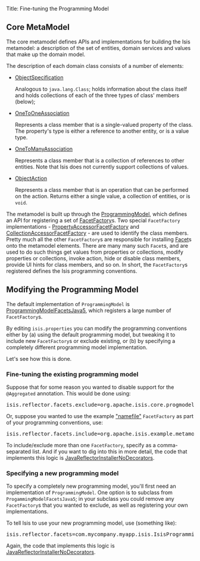 Title: Fine-tuning the Programming Model

## Core MetaModel

The core metamodel defines APIs and implementations for building the Isis metamodel: a description of the set of entities, domain services and values that make up the domain model.

The description of each domain class consists of a number of elements:

* [ObjectSpecification](https://github.com/apache/isis/blob/master/core/metamodel/src/main/java/org/apache/isis/core/metamodel/spec/ObjectSpecification.java)

  Analogous to `java.lang.Class`; holds information about the class itself and holds collections of each of the three types of class' members (below);

* [OneToOneAssociation](https://github.com/apache/isis/blob/master/core/metamodel/src/main/java/org/apache/isis/core/metamodel/spec/feature/OneToOneAssociation.java)

  Represents a class member that is a single-valued property of the class.  The property's type is either a reference to another entity, or is a value type.

* [OneToManyAssociation](https://github.com/apache/isis/blob/master/core/metamodel/src/main/java/org/apache/isis/core/metamodel/spec/feature/OneToManyAssociation.java)

  Represents a class member that is a collection of references to other entities.  Note that Isis does not currently support collections of values.

* [ObjectAction](https://github.com/apache/isis/blob/master/core/metamodel/src/main/java/org/apache/isis/core/metamodel/spec/feature/ObjectAction.java)

  Represents a class member that is an operation that can be performed on the action.  Returns either a single value, a collection of entities, or is `void`.

The metamodel is built up through the [ProgrammingModel](https://github.com/apache/isis/blob/master/core/metamodel/src/main/java/org/apache/isis/core/metamodel/progmodel/ProgrammingModel.java), which defines an API for registering a set of [FacetFactory](https://github.com/apache/isis/blob/master/core/metamodel/src/main/java/org/apache/isis/core/metamodel/facets/FacetFactory.java)s.  Two special `FacetFactory` implementations - [PropertyAccessorFacetFactory](https://github.com/apache/isis/blob/master/core/metamodel/src/main/java/org/apache/isis/core/progmodel/facets/properties/accessor/PropertyAccessorFacetFactory.java) and [CollectionAccessorFacetFactory](https://github.com/apache/isis/blob/master/core/metamodel/src/main/java/org/apache/isis/core/progmodel/facets/collections/accessor/CollectionAccessorFacetFactory.java) - are used to identify the class members.  Pretty much all the other `FacetFactory`s are responsible for installing [Facet](https://github.com/apache/isis/blob/master/core/metamodel/src/main/java/org/apache/isis/core/metamodel/facetapi/Facet.java)s onto the metamodel elements.  There are many many such `Facet`s, and are used to do such things get values from properties or collections, modify properties or collections, invoke action, hide or disable class members, provide UI hints for class members, and so on.  In short, the `FacetFactory`s registered defines the Isis programming conventions.

## Modifying the Programming Model

The default implementation of `ProgrammingModel` is [ProgrammingModelFacetsJava5](https://github.com/apache/isis/blob/master/core/metamodel/src/main/java/org/apache/isis/progmodels/dflt/ProgrammingModelFacetsJava5.java), which registers a large number of `FacetFactory`s.  

By editing `isis.properties` you can modify the programming conventions either by  (a) using the default programming model, but tweaking it to include new `FacetFactory`s or exclude existing, or (b) by specifying a completely different programming model implementation.

Let's see how this is done.

### Fine-tuning the existing programming model

Suppose that for some reason you wanted to disable support for the `@Aggregated` annotation.  This would be done using:

<pre>
isis.reflector.facets.exclude=org.apache.isis.core.progmodel.facets.object.aggregated.annotation.AggregatedAnnotationFacetFactory
</pre>

Or, suppose you wanted to use the example ["namefile"](https://github.com/apache/isis/blob/master/mothballed/misc/metamodel/namefile/src/main/java/org/apache/isis/example/metamodel/namefile/facets/NameFileFacetFactory.java) `FacetFactory` as part of your programming conventions, use:

<pre>
isis.reflector.facets.include=org.apache.isis.example.metamodel.namefile.facets.NameFileFacetFactory
</pre>

To include/exclude more than one `FacetFactory`, specify as a comma-separated list.  And if you want to dig into this in more detail, the code that implements this logic is [JavaReflectorInstallerNoDecorators](https://github.com/apache/isis/blob/master/core/metamodel/src/main/java/org/apache/isis/progmodels/dflt/JavaReflectorInstallerNoDecorators.java).

### Specifying a new programming model

To specify a completely new programming model, you'll first need an  implementation of `ProgrammingModel`.  One option is to subclass from `ProgammingModelFacetsJava5`; in your subclass you could remove any `FacetFactory`s that you wanted to exclude, as well as registering your own implementations.

To tell Isis to use your new programming model, use (something like):

<pre>
isis.reflector.facets=com.mycompany.myapp.isis.IsisProgrammingModel
</pre>

Again, the code that implements this logic is [JavaReflectorInstallerNoDecorators](https://github.com/apache/isis/blob/master/core/metamodel/src/main/java/org/apache/isis/progmodels/dflt/JavaReflectorInstallerNoDecorators.java).